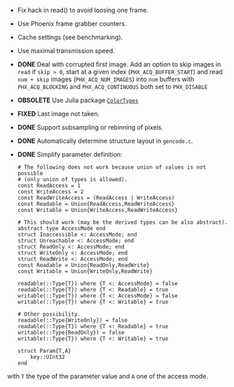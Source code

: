 - Fix hack in read() to avoid loosing one frame.

- Use Phoenix frame grabber counters.

- Cache settings (see benchmarking).

- Use maximal transmission speed.

- **DONE** Deal with corrupted first image.  Add an option to skip images in
  `read` if `skip > 0`, start at a given index (`PHX_ACQ_BUFFER_START`) and
  read `num + skip` images (`PHX_ACQ_NUM_IMAGES`) into `num` buffers with
  `PHX_ACQ_BLOCKING` and `PHX_ACQ_CONTINUOUS` both set to `PHX_DISABLE`

- **OBSOLETE** Use Julia package
  [`ColorTypes`](https://github.com/JuliaGraphics/ColorTypes.jl)

- **FIXED** Last image not taken.

- **DONE** Support subsampling or rebinning of pixels.

- **DONE** Automatically determine structure layout in `gencode.c`.

- **DONE** Simplify parameter definition:

  ````
  # The following does not work because union of values is not possible
  # (only union of types is allowed).
  const ReadAccess = 1
  const WriteAccess = 2
  const ReadWriteAccess = (ReadAccess | WriteAccess)
  const Readable = Union{ReadAccess,ReadWriteAccess}
  const Writable = Union{WriteAccess,ReadWriteAccess}

  # This should work (may be the derived types can be also abstract).
  abstract type AccessMode end
  struct Inaccessible <: AccessMode; end
  struct Unreachable <: AccessMode; end
  struct ReadOnly <: AccessMode; end
  struct WriteOnly <: AccessMode; end
  struct ReadWrite <: AccessMode; end
  const Readable = Union{ReadOnly,ReadWrite}
  const Writable = Union{WriteOnly,ReadWrite}

  readable(::Type{T}) where {T <: AccessMode} = false
  readable(::Type{T}) where {T <: Readable} = true
  writable(::Type{T}) where {T <: AccessMode} = false
  writable(::Type{T}) where {T <: Writable} = true

  # Other possibility.
  readable(::Type{WriteOnly}) = false
  readable(::Type{T}) where {T <: Readable} = true
  writable(::Type{ReadOnly}) = false
  writable(::Type{T}) where {T <: Writable} = true

  struct Param{T,A}
      key::UInt32
  end
  ````

with `T` the type of the parameter value and `A` one of the access mode.
